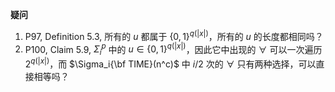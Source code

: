 **疑问**

1. P97, Definition 5.3, 所有的 $u$ 都属于 $\{0,1\}^{q(|x|)}$，所有的 $u$ 的长度都相同吗？
2. P100, Claim 5.9, $\Sigma^p_i$ 中的 $u\in\{0,1\}^{q(|x|)}$，因此它中出现的 $\forall$ 可以一次遍历 $2^{q(|x|)}$，而 $\Sigma_i{\bf TIME}(n^c)$ 中 $i/2$ 次的 $\forall$ 只有两种选择，可以直接相等吗？